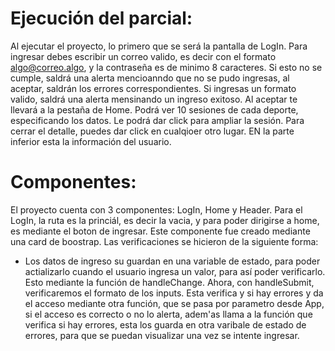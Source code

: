 # Ejecución del parcial:
Al ejecutar el proyecto, lo primero que se será la pantalla de LogIn. Para ingresar debes escribir un correo valido, es decir con el formato algo@correo.algo, y la contraseña es de minimo 8 caracteres. Si esto no se cumple, saldrá una alerta mencioanndo que no se pudo ingresas, al aceptar, saldrán los errores correspondientes. Si ingresas un formato valido, saldrá una alerta mensinando un ingreso exitoso. Al aceptar te llevará a la pestaña de Home. Podrá ver 10 sesiones de cada deporte, especificando los datos. Le podrá dar click para ampliar la sesión. Para cerrar el detalle, puedes dar click en cualqioer otro lugar. EN la parte inferior esta la información del usuario.

# Componentes:
El proyecto cuenta con 3 componentes: LogIn, Home y Header. 
Para el LogIn, la ruta es la princiál, es decir la vacia, y para poder dirigirse a home, es mediante el boton de ingresar. Este componente fue creado mediante una card de boostrap. Las verificaciones se hicieron de la siguiente forma:
  - Los datos de ingreso su guardan en una variable de estado, para poder actializarlo cuando el usuario ingresa un valor, para así poder verificarlo. Esto mediante la función de handleChange. Ahora, con handleSubmit, verificaremos el formato de los inputs. Esta verifica y si hay errores y da el acceso mediante otra función, que se pasa por parametro desde App, si el acceso es correcto o no lo alerta, adem'as llama a la función que verifica si hay errores, esta los guarda en otra varibale de estado de errores, para que se puedan visualizar una vez se intente ingresar. 
